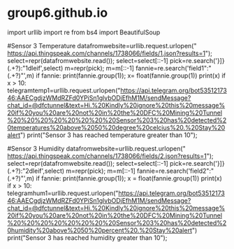 # group6.github.io

<html>
<head>
<title>ThingSpeak</title>
  
<link rel="stylesheet" href="https://pyscript.net/alpha/pyscript.css" />
<script defer src="https://pyscript.net/alpha/pyscript.js"></script>
</head>


<body>

import urllib
import re
from bs4 import BeautifulSoup

#Sensor 3 Temperature 
datafromwebsite=urllib.request.urlopen(" https://api.thingspeak.com/channels/1738066/fields/1.json?results=1");
select=repr(datafromwebsite.read());
select=select[::-1]
pick=re.search('}]}(.+?):"1dleif',select)
m=repr(pick);
m=m[::-1]
fannie=re.search('field1":"(.+?)"',m)
if fannie:
  print(fannie.group(1));
x= float(fannie.group(1))
print(x)
if x > 10:
  telegramtemp1=urllib.request.urlopen("https://api.telegram.org/bot5351217346:AAECgdjzWMdRZFd0YPiSn1glvbODjEfhM1M/sendMessage?chat_id=@dfctunnel&text=Hi.%20Kindly%20ignore%20this%20message%20if%20you%20are%20not%20in%20the%20DFC%20Mining%20Tunnel%20%20%20%20%20%20%20%20Sensor%203%20has%20detected%20temperatures%20above%2050%20degree%20celcius%20.%20Stay%20alert")
print("Sensor 3 has reached temperature greater than 10");


#Sensor 3 Humidity
datafromwebsite=urllib.request.urlopen(" https://api.thingspeak.com/channels/1738066/fields/2.json?results=1");
select=repr(datafromwebsite.read());
select=select[::-1]
pick=re.search('}]}(.+?):"2dleif',select)
m=repr(pick);
m=m[::-1]
fannie=re.search('field2":"(.+?)"',m)
if fannie:
  print(fannie.group(1));
  x = float(fannie.group(1))
  print(x)
  if x > 10:
    telegramhum1=urllib.request.urlopen("https://api.telegram.org/bot5351217346:AAECgdjzWMdRZFd0YPiSn1glvbODjEfhM1M/sendMessage?chat_id=@dfctunnel&text=Hi.%20Kindly%20ignore%20this%20message%20if%20you%20are%20not%20in%20the%20DFC%20Mining%20Tunnel%20%20%20%20%20%20%20%20Sensor%203%20has%20detected%20humidity%20above%2050%20percent%20.%20Stay%20alert")
print("Sensor 3 has reached humidity greater than 10");



</body>

</html>
